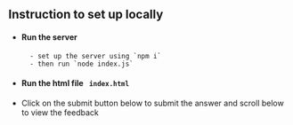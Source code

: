 ## Instruction to set up locally

- #### Run the server

        - set up the server using `npm i`
        - then run `node index.js`

- #### Run the html file ` index.html`

- Click on the submit button below to submit the answer and scroll below to view the feedback
